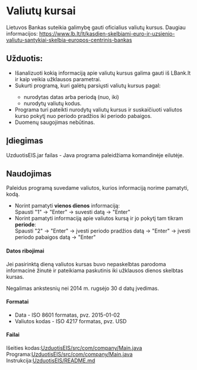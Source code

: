 
<h1>Valiutų kursai</h1>

Lietuvos Bankas suteikia galimybę gauti oficialius valiutų kursus. Daugiau informacijos:
https://www.lb.lt/lt/kasdien-skelbiami-euro-ir-uzsienio-valiutu-santykiai-skelbia-europos-centrinis-bankas

<h2>Užduotis: </h2>
<ul>
  <li>Išanalizuoti kokią informaciją apie valiutų kursus galima gauti iš LBank.lt ir kaip veikia užklausos parametrai.</li>
  <li>Sukurti programą, kuri galėtų parsiųsti valiutų kursus pagal:</li>
      <ul>
      <li>nurodytas datas arba periodą (nuo, iki)</li>
      <li>nurodytų valiutų kodus.</li>
    </ul>
  <li>Programa turi pateikti nurodytų valiutų kursus ir suskaičiuoti valiutos kurso pokytį nuo periodo pradžios iki periodo pabaigos.</li>
  <li>Duomenų saugojimas nebūtinas.</li>
</ul>

<h2>Įdiegimas</h2>
UzduotisEIS.jar failas - Java programa paleidžiama komandinėje eilutėje.

<h2>Naudojimas</h2>
Paleidus programą suvedame valiutos, kurios informaciją norime pamatyti, kodą.
<ul>
  <li>Norint pamatyti <b>vienos dienos</b> informaciją: 
  </br>Spausti "1" -> "Enter" -> suvesti datą -> "Enter" </li>
  <li>Norint pamatyti informaciją apie valiutos kursą ir jo pokytį tam tikram <b>periode</b>:
   </br>Spausti "2" -> "Enter" -> įvesti periodo pradžios datą -> "Enter" -> įvesti periodo pabaigos datą -> "Enter"</li>
</ul>

 <h4>Datos ribojimai</h4>
Jei pasirinktą dieną valiutos kursas buvo nepaskelbtas parodoma informacinė žinutė ir pateikiama paskutinis iki užklausos dienos skelbtas kursas.

Negalimas ankstesnių nei 2014 m. rugsėjo 30 d datų įvedimas.
 <h4>Formatai</h4>
 <ul><li>Data - ISO 8601 formatas, pvz. 2015-01-02 </li>
  <li>Valiutos kodas - ISO 4217 formatas, pvz. USD</li></ul>
  
   <h4>Failai</h4>
<span>Išeities kodas:<a href="https://github.com/vitajan/UzduotisEIS/blob/master/src/com/company/Main.java">UzduotisEIS/src/com/company/Main.java</a></span></br>
<span>Programa:<a href="https://github.com/vitajan/UzduotisEIS/blob/master/UzduotisEIS.jar">UzduotisEIS/src/com/company/Main.java</a></span></br>
<span>Instrukcija:<a href="https://github.com/vitajan/UzduotisEIS/README.md">UzduotisEIS/README.md</a></span>
